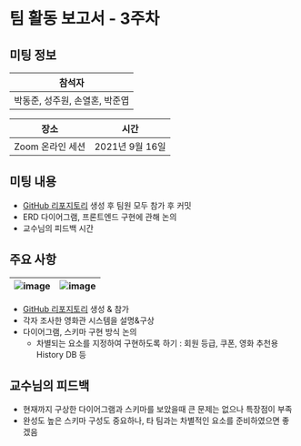 # 팀 활동 보고서 - 3주차
## 미팅 정보
|참석자|
|-|
|박동준, 성주원, 손열혼, 박준엽|

|장소|시간|
|-|-|
|Zoom 온라인 세션|2021년 9월 16일|

## 미팅 내용
- [GitHub 리포지토리](https://github.com/pdjdev/dbase-pbl) 생성 후 팀원 모두 참가 후 커밋
- ERD 다이어그램, 프론트엔드 구현에 관해 논의
- 교수님의 피드백 시간

## 주요 사항
|![image](https://user-images.githubusercontent.com/24975076/139206778-01d640fd-7cd4-468d-bbf3-973b7a7b69d7.png)|![image](https://user-images.githubusercontent.com/24975076/139206460-f8f43fd0-c9dc-4f0f-bf6c-e29442de95c8.png)|
|-|-|
- [GitHub 리포지토리](https://github.com/pdjdev/dbase-pbl) 생성 & 참가
- 각자 조사한 영화관 시스템을 설명&구상
- 다이어그램, 스키마 구현 방식 논의
  - 차별되는 요소를 지정하여 구현하도록 하기 : 회원 등급, 쿠폰, 영화 추천용 History DB 등

## 교수님의 피드백
- 현재까지 구상한 다이어그램과 스키마를 보았을때 큰 문제는 없으나 특장점이 부족
- 완성도 높은 스키마 구성도 중요하나, 타 팀과는 차별적인 요소를 준비하였으면 좋겠음


